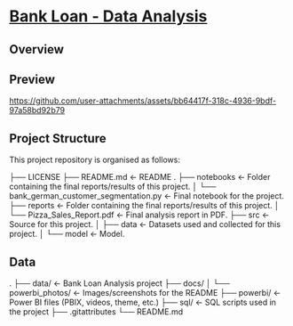 # [Bank Loan - Data Analysis](https://app.powerbi.com/view?r=eyJrIjoiMmZjYjg1NzctZTk0ZS00OTRmLThlYWUtZTlkZjA3ZjU4ODc2IiwidCI6IjFlYmE0NDNmLTIzZTUtNDUzNC05MGQxLTA5NzZhYWJlODZhYyIsImMiOjR9 "Power BI link")

## Overview 



## Preview

https://github.com/user-attachments/assets/bb64417f-318c-4936-9bdf-97a58bd92b79

## Project Structure

This project repository is organised as follows: 

├── LICENSE
├── README.md              <- README .
├── notebooks              <- Folder containing the final reports/results of this project.
│   └── bank_german_customer_segmentation.py  <- Final notebook for the project.
├── reports                <- Folder containing the final reports/results of this project.
│   └── Pizza_Sales_Report.pdf                <- Final analysis report in PDF.
├── src                    <- Source for this project.
│   ├── data               <- Datasets used and collected for this project.
│   └── model              <- Model.


## Data



.
├── data/                    <- Bank Loan Analysis project
├── docs/
│   └── powerbi_photos/      <- Images/screenshots for the README
├── powerbi/                 <- Power BI files (PBIX, videos, theme, etc.)
├── sql/                     <- SQL scripts used in the project
├── .gitattributes
└── README.md